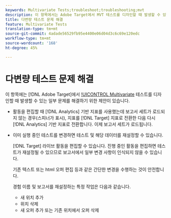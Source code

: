 ```yaml
---
keywords: Multivariate Tests;troubleshoot;troubleshooting;mvt
description: 이 항목에서는 Adobe Target에서 MVT 테스트를 디자인할 때 발생할 수 있는 몇 가지 문제를 해결하기 위한 제안을 제공합니다.
title: 다변량 테스트 문제 해결
feature: Multivariate Tests
translation-type: tm+mt
source-git-commit: 4adade56529fb95e4400e06d04d3c6c69e120edc
workflow-type: tm+mt
source-wordcount: '168'
ht-degree: 45%

---
```



# 다변량 테스트 문제 해결

이 항목에는 [!DNL Adobe Target]에서 [!UICONTROL Multivariate](MVT) 테스트를 디자인할 때 발생할 수 있는 일부 문제를 해결하기 위한 제안이 있습니다.

* 활동을 편집할 때 [!DNL Analytics] 기반 지표를 사용했는데 보고서 세트가 로드되지 않는 경우(스피너가 표시), 지표를 [!DNL Target] 지표로 전환한 다음 다시 [!DNL Analytics] 기반 지표로 전환합니다. 이제 보고서 세트가 로드됩니다.
* 이미 실행 중인 테스트를 변경하면 테스트 및 해당 데이터를 재설정할 수 있습니다.

   [!DNL Target] 라이브 활동을 편집할 수 있습니다. 진행 중인 활동을 편집하면 테스트가 재설정될 수 있으므로 보고서에서 일부 변경 사항이 인식되지 않을 수 있습니다.

   기존 텍스트 또는 html 오퍼 편집 등과 같은 간단한 변경을 수행하는 것이 안전합니다.

   경험 이름 및 보고서를 재설정하는 특정 작업은 다음과 같습니다.

   * 새 위치 추가
   * 위치 삭제
   * 새 오퍼 추가 또는 기존 위치에서 오퍼 삭제

